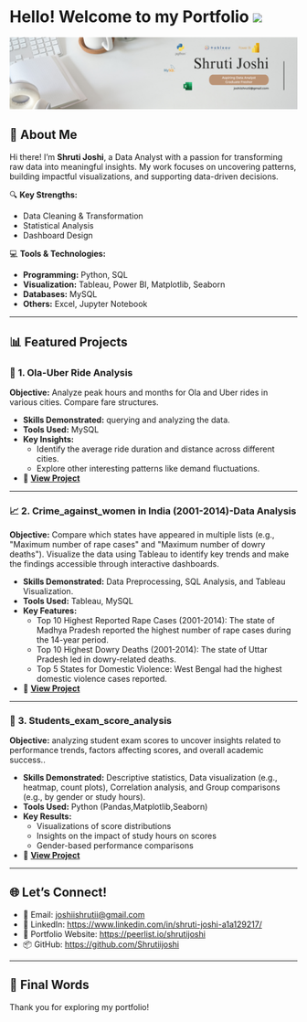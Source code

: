 # Hello! Welcome to my Portfolio <img src="https://media.giphy.com/media/hvRJCLFzcasrR4ia7z/giphy.gif" width="3%">

![Portfolio Banner](Banner.png)  
 

## **📌 About Me**  

Hi there! I’m **Shruti Joshi**, a Data Analyst with a passion for transforming raw data into meaningful insights. My work focuses on uncovering patterns, building impactful visualizations, and supporting data-driven decisions.  

🔍 **Key Strengths:**  
- Data Cleaning & Transformation  
- Statistical Analysis  
- Dashboard Design  

💻 **Tools & Technologies:**  
- **Programming:** Python, SQL  
- **Visualization:** Tableau, Power BI, Matplotlib, Seaborn  
- **Databases:** MySQL 
- **Others:** Excel, Jupyter Notebook

---

## **📊 Featured Projects**  

### 🚖 **1. Ola-Uber Ride Analysis**  
**Objective:** Analyze peak hours and months for Ola and Uber rides in various cities.
Compare fare structures.  
- **Skills Demonstrated:** querying and analyzing the data.  
- **Tools Used:** MySQL  
- **Key Insights:**  
  - Identify the average ride duration and distance across different cities.
  - Explore other interesting patterns like demand fluctuations.
- 📁 **[View Project](https://github.com/Shrutiijoshi/Ola-uber-data-analysis)**  

---

### 📈 **2. Crime_against_women in India (2001-2014)-Data Analysis**  
**Objective:** Compare which states have appeared in multiple lists (e.g., "Maximum number of rape cases" and "Maximum number of dowry deaths").
Visualize the data using Tableau to identify key trends and make the findings accessible through interactive dashboards.  
- **Skills Demonstrated:** Data Preprocessing, SQL Analysis, and Tableau Visualization.  
- **Tools Used:** Tableau, MySQL  
- **Key Features:**  
  - Top 10 Highest Reported Rape Cases (2001-2014): The state of Madhya Pradesh reported the highest number of rape cases during the 14-year period.
  - Top 10 Highest Dowry Deaths (2001-2014): The state of Uttar Pradesh led in dowry-related deaths.
  - Top 5 States for Domestic Violence: West Bengal had the highest domestic violence cases reported.
- 📁 **[View Project](https://github.com/Shrutiijoshi/Crime_against_women-in-India)**  

---

### 🧮 **3. Students_exam_score_analysis**  
**Objective:** analyzing student exam scores to uncover insights related to performance trends, factors affecting scores, and overall academic success..  
- **Skills Demonstrated:** Descriptive statistics, Data visualization (e.g., heatmap, count plots), Correlation analysis, and Group comparisons (e.g., by gender or study hours).  
- **Tools Used:** Python (Pandas,Matplotlib,Seaborn)  
- **Key Results:**  
  - Visualizations of score distributions
  - Insights on the impact of study hours on scores
  - Gender-based performance comparisons 
- 📁 **[View Project](https://github.com/Shrutiijoshi/Students_exam_score_analysis)**

---

## 🌐 Let’s Connect!
- 📧 Email: joshiishrutii@gmail.com
- 🔗 LinkedIn: https://www.linkedin.com/in/shruti-joshi-a1a129217/
- 💼 Portfolio Website: https://peerlist.io/shrutijoshi
- 📦 GitHub: https://github.com/Shrutiijoshi

---

## 📢 Final Words
Thank you for exploring my portfolio!





